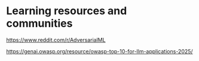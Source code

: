 # Learning resources and communities

https://www.reddit.com/r/AdversarialML

https://genai.owasp.org/resource/owasp-top-10-for-llm-applications-2025/
